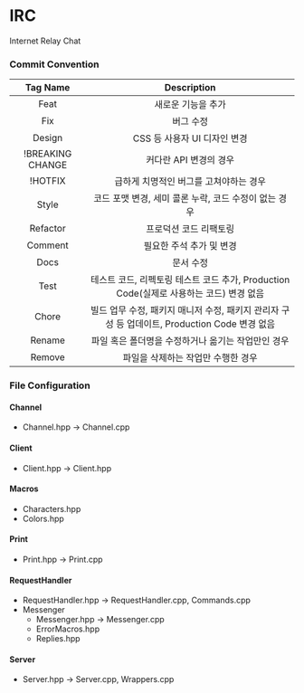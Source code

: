 # IRC
Internet Relay Chat

### Commit Convention
|Tag Name|Description|
|:---:|:---:|
|Feat|새로운 기능을 추가|
|Fix|버그 수정|
|Design|CSS 등 사용자 UI 디자인 변경|
|!BREAKING CHANGE|커다란 API 변경의 경우|
|!HOTFIX|급하게 치명적인 버그를 고쳐야하는 경우|
|Style|코드 포맷 변경, 세미 콜론 누락, 코드 수정이 없는 경우|
|Refactor|프로덕션 코드 리팩토링|
|Comment|필요한 주석 추가 및 변경|
|Docs|문서 수정|
|Test|테스트 코드, 리펙토링 테스트 코드 추가, Production Code(실제로 사용하는 코드) 변경 없음|
|Chore|빌드 업무 수정, 패키지 매니저 수정, 패키지 관리자 구성 등 업데이트, Production Code 변경 없음|
|Rename|파일 혹은 폴더명을 수정하거나 옮기는 작업만인 경우|
|Remove|파일을 삭제하는 작업만 수행한 경우|

### File Configuration
#### Channel
- Channel.hpp -> Channel.cpp

#### Client
- Client.hpp -> Client.hpp

#### Macros
- Characters.hpp
- Colors.hpp

#### Print
- Print.hpp -> Print.cpp

#### RequestHandler
- RequestHandler.hpp -> RequestHandler.cpp, Commands.cpp
- Messenger
	- Messenger.hpp -> Messenger.cpp
	- ErrorMacros.hpp
	- Replies.hpp

#### Server
- Server.hpp -> Server.cpp, Wrappers.cpp